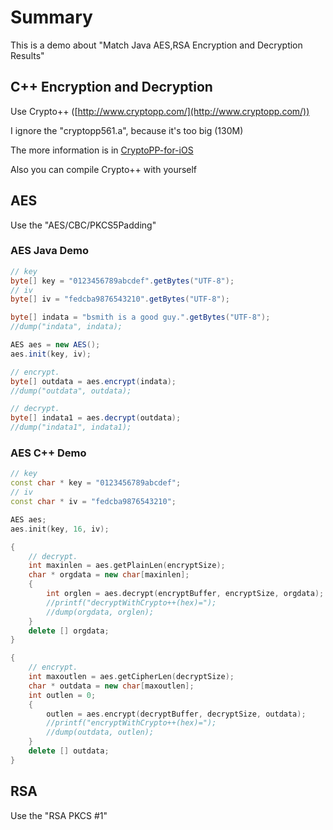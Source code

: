 # Summary

This is a demo about "Match Java AES,RSA Encryption and Decryption Results"

## C++ Encryption and Decryption

Use Crypto++ ([http://www.cryptopp.com/](http://www.cryptopp.com/))

I ignore the "cryptopp561.a", because it's too big (130M)

The more information is in [CryptoPP-for-iOS](https://github.com/rablwupei/CryptoPP-for-iOS)

Also you can compile Crypto++ with yourself

## AES

Use the "AES/CBC/PKCS5Padding"

### AES Java Demo

```java
// key
byte[] key = "0123456789abcdef".getBytes("UTF-8");
// iv
byte[] iv = "fedcba9876543210".getBytes("UTF-8");

byte[] indata = "bsmith is a good guy.".getBytes("UTF-8");
//dump("indata", indata);

AES aes = new AES();
aes.init(key, iv);

// encrypt.
byte[] outdata = aes.encrypt(indata);
//dump("outdata", outdata);

// decrypt.
byte[] indata1 = aes.decrypt(outdata);
//dump("indata1", indata1);
```

### AES C++ Demo

```cpp
// key
const char * key = "0123456789abcdef";
// iv
const char * iv = "fedcba9876543210";

AES aes;
aes.init(key, 16, iv);

{
	// decrypt.
	int maxinlen = aes.getPlainLen(encryptSize);
	char * orgdata = new char[maxinlen];
	{
		int orglen = aes.decrypt(encryptBuffer, encryptSize, orgdata);
		//printf("decryptWithCrypto++(hex)=");
		//dump(orgdata, orglen);
	}
	delete [] orgdata;
}

{
	// encrypt.
	int maxoutlen = aes.getCipherLen(decryptSize);
	char * outdata = new char[maxoutlen];
	int outlen = 0;
	{
		outlen = aes.encrypt(decryptBuffer, decryptSize, outdata);
		//printf("encryptWithCrypto++(hex)=");
		//dump(outdata, outlen);
	}
	delete [] outdata;
}
```

## RSA

Use the "RSA PKCS #1"

